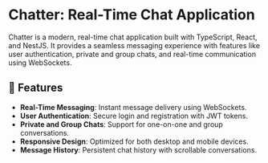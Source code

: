 # Chatter: Real-Time Chat Application

Chatter is a modern, real-time chat application built with TypeScript, React, and NestJS. It provides a seamless messaging experience with features like user authentication, private and group chats, and real-time communication using WebSockets.

## 🚀 Features

- **Real-Time Messaging**: Instant message delivery using WebSockets.
- **User Authentication**: Secure login and registration with JWT tokens.
- **Private and Group Chats**: Support for one-on-one and group conversations.
- **Responsive Design**: Optimized for both desktop and mobile devices.
- **Message History**: Persistent chat history with scrollable conversations.
